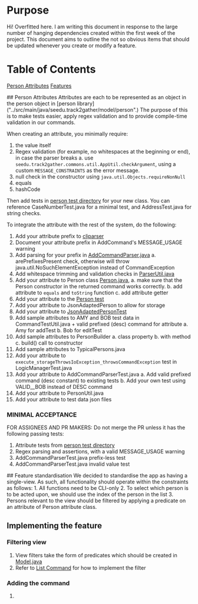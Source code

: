 # Purpose
Hi! Overfitted here. I am writing this document in response to the large number of hanging dependencies created within
the first week of the project. This document aims to outline the not so obvious items that should be updated whenever
you create or modify a feature.

# Table of Contents
[Person Attributes](#attributes)
[Features](#features)

<a name="attributes"/>
## Person Attributes
Attributes are each to be represented as an object in the person object in [person library]("../src/main/java/seedu.track2gather/model/person".)
The purpose of this is to make tests easier, apply regex validation and to provide compile-time validation in our 
commands.

When creating an attribute, you minimally require:
1. the value itself
2. Regex validation (for example, no whitespaces at the beginning or end), in case the parser breaks
   a. use `seedu.track2gather.commons.util.AppUtil.checkArgument`, using a custom `MESSAGE_CONSTRAINTS` as the error message.
3. null check in the constructor using `java.util.Objects.requireNonNull`
4. equals
5. hashCode

Then add tests in [person test directory]("../src/main/java/seedu.address/model/person") for your new class.
You can reference CaseNumberTest.java for a minimal test, and AddressTest.java for string checks.

To integrate the attribute with the rest of the system, do the following:
1. Add your attribute prefix to [cliparser]("../src/main/java/seedu/address/logic/parser/CliSyntax.java")
2. Document your attribute prefix in AddCommand's MESSAGE_USAGE warning
3. Add parsing for your prefix in [AddCommandParser.java]("src/main/java/seedu/address/logic/parser/AddCommandParser.java")
   a. arePrefixesPresent check, otherwise will throw java.util.NoSuchElementException instead of CommandException
4. Add whitespace trimming and validation checks in [ParserUtil.java]("..//home/naws/tp/src/main/java/seedu/address/logic/parser/ParserUtil.java")
5. Add your attribute to Person class [Person.java]("..//home/naws/tp/src/main/java/seedu/address/model/person/Person.java"),
   a. make sure that the Person constructor in the returned command works correctly.
   b. add attribute to `equals` and `toString` function
   c. add attribute getter
6. Add your attribute to the [Person test]("../src/test/java/seedu/address/model/person/PersonTest.java")
7. Add your attribute to JsonAdaptedPerson to allow for storage
8. Add your attribute to [JsonAdaptedPersonTest]("../src/test/java/seedu/address/storage/JsonAdaptedPersonTest.java")
9. Add sample attributes to AMY and BOB test data in CommandTestUtil.java + valid prefixed (desc) command for attribute
   a. Amy for addTest
   b. Bob for editTest
10. Add sample attributes to PersonBuilder
    a. class property
    b. with<Attribute> method
    c. build() call to constructor
11. Add sample attributes to TypicalPersons.java
12. Add your attribute to `execute_storageThrowsIoException_throwsCommandException` test in LogicManagerTest.java
13. Add your attribute to AddCommandParserTest.java
    a. Add valid prefixed command (desc constant) to existing tests
    b. Add your own test using VALID_<ATTRIBUTE>_BOB instead of DESC command
14. Add your attribute to PersonUtil.java
15. Add your attribute to test data json files
    


### MINIMAL ACCEPTANCE
FOR ASSIGNEES AND PR MAKERS: Do not merge the PR unless it has the following passing tests:
1. Attribute tests from [person test directory]("../src/main/java/seedu.address/model/person")
2. Regex parsing and assertions, with a valid MESSAGE_USAGE warning
3. AddCommandParserTest.java prefix-less test
4. AddCommandParserTest.java invalid value test

<a name="features"/>
## Feature standardisation
We decided to standardise the app as having a single-view. As such, all functionality should operate within the 
constraints as follows:
1. All functions need to be CLI-only
2. To select which person is to be acted upon, we should use the index of the person in the list
3. Persons relevant to the view should be filtered by applying a predicate on an attribute of Person attribute class.

## Implementing the feature
### Filtering view
1. View filters take the form of predicates which should be created in 
   [Model.java]("../src/main/java/seedu/address/model/Model.java")
2. Refer to [List Command]("../src/main/java/seedu/address/logic/commands/ListCommand.java") for how to implement
   the filter
   
### Adding the command
1. 
